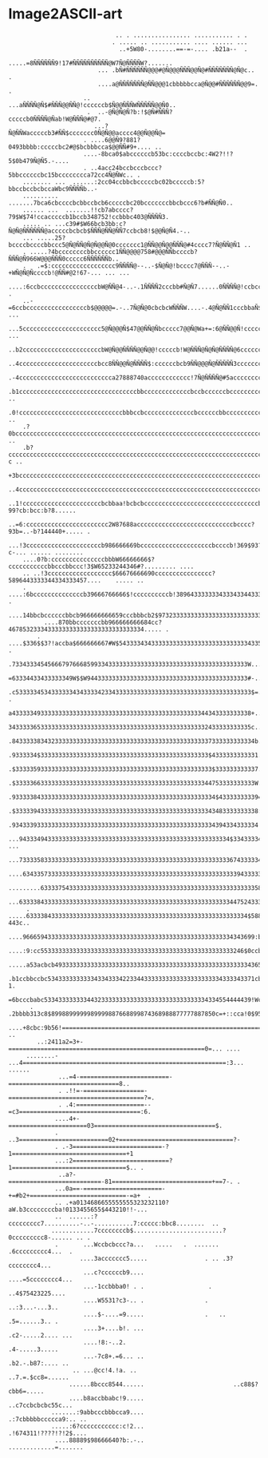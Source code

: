# Image2ASCII-art
                                                                                                    
                                                                                                    
                                                                                                    
                                                                                                    
                                                                                                    
                                                                                                    
                                  .. . ................ ........... . .                             
                                 . ..... .. ........... .... ...... ...                             
                                   ..+5W80-........==-=-.... .b21a--  .                             
                              .....=8ÑÑÑÑÑÑ9!17#ÑÑÑÑÑÑÑÑÑÑ@W7Ñ@ÑÑÑÑW?.......                        
                             ... .bÑ#ÑÑÑÑÑÑ@@@#@Ñ@@@ÑÑÑ@@Ñ@#ÑÑÑÑÑÑÑ@Ñ@c.. .                         
                             ....a@ÑÑÑÑÑÑÑ@ÑÑ@@@1cbbbbbcca@Ñ@@#ÑÑÑÑÑÑ@@9=. .                        
                         ..  ...aÑÑÑÑ@Ñ$#ÑÑÑ@@ÑÑ@!ccccccb$Ñ@@ÑÑÑWÑÑÑÑÑ@@Ñ0..                        
                          .  ..-@Ñ@Ñ@Ñ?b:!$@Ñ#ÑÑÑ?cccccb0ÑÑÑÑ@Ñab!W@ÑÑÑ@#@7.                        
                            ...?Ñ@ÑÑWacccccb3#ÑÑ$ccccccc0Ñ@Ñ@@acccc4@@Ñ@@Ñ@=                        
                         . ....6@@Ñ9?881?0493bbbb:cccccbc2#@$bcbbbcca$@@ÑÑ#9+.... ..                
                         ....-8bca0$abccccccb53bc:ccccbccbc:4W2?!!?5$0b479Ñ@Ñ5.-....                
                         . ..4acc24bccbcccbccc?5bbccccccbc15bcccccccca72cc4Ñ@ÑWc.. .                
        ........ ...  ......:2cc04ccbbcbcccccbc02bcccccb:5?bbccbccbcbccaWbc9ÑÑÑÑb..-                
        ..........   .......7bca6cbccccbcbbccbcb6cccccbc20bcccccccbbcbccc6?b#ÑÑ@Ñ0..                
        ...... ...  .......!!cb7abcccc?79$W$74!ccacccccb1bccb348752!ccbbbc403@ÑÑÑÑ3.                
        ..... .. ...c39#$W66bcb3bb:c?Ñ@Ñ@ÑÑÑÑÑÑ@acccccbcbcb$ÑÑÑ@ÑÑ@ÑÑ7ccbcb8!$@@Ñ@Ñ4.-..            
        ... .....25?bccccbccccbbccc5@Ñ@ÑÑ@Ñ@Ñ@@Ñ@0ccccccc1@ÑÑ@@Ñ@@ÑÑÑ@#4cccc7?Ñ@ÑÑ@Ñ1 ..            
        . .....?4bccccccccbbcccccc1ÑÑ@@@@758#@@@ÑÑbccccb?ÑÑÑ@Ñ966W@@@ÑÑÑ0ccccc6ÑÑÑÑÑÑb..            
        .   .=$:cccccccccccccccccc9ÑÑÑÑ@--..-$Ñ@Ñ@!bcccc7@ÑÑÑ--..-+WÑ@Ñ@Ñccccb!@ÑÑ#@2!67-... ... ...
        ....:6ccbccccccccccccccccbW@ÑÑ@4-..-.1ÑÑÑÑ2cccbb#Ñ@Ñ7......0ÑÑÑÑ@!ccbcc5@Ñ8cbcbc12.-.  .    
        ..-=6ccbcccccccccccccccccb$@@@@@=.-..7Ñ@Ñ@0cbcbcWÑÑÑW....-.4@Ñ@ÑÑ1cccbbaÑ$ccbcccca7-..   ...
        ...5cccccccccccccccccccccc5@Ñ@@@Ñ$47@@ÑÑ@Ñbccccc7@@Ñ@Wa+=:6@ÑÑ@@Ñ!cccccb6bccccccccb6.... ...
        ..b2ccccccccccccccccccccccbW@Ñ@@ÑÑÑÑ@@Ñ@@!cccccb!W@ÑÑÑ@Ñ@Ñ@ÑÑÑÑ@6cccccc00cbccccccccb7.......
        ..4ccccccccccccccccccccccbcc8ÑÑ@@Ñ@ÑÑÑÑ$:ccccccbcb9ÑÑ@@@Ñ@ÑÑÑÑÑ3ccccccccbcccccccccbca6......
        .-4cccccccccccccccccccccccccca27888740acccccccccccc!7Ñ@ÑÑÑÑ@#5acccccccccccccccccccccc0+.... 
        .b1cccccccccccccccccccccccccccccccccbbcccccccccccccbccbccccccbccccccccccccccccccccccbc9. .. 
        .0!cccccccccccccccccccccccccccccbbbccbccccccccccccccbccccccbbccccccccccccccccccccccccb5- .. 
        .?0bccccccccccccccccccccccccccccccccccccccccccccccccccccccccccccccccccccccccccccccccbc2+ .. 
        .b?ccccccccccccccccccccccccccccccccccccccccccccccccccccccccccccccccccccccccccccccccccc?c .. 
         +3bcccccccccccccccccccccccccccccccccccccccccccccccccccccccccccccccccccccccccccccccccc8-... 
        ..4ccccccccccccccccccccccccccccccccccccccccccccccccccccccccccccccccccccbccccccccbcbcba4.....
        ..1!ccccccccccccccccccccccbcbbaa!bcbcbccccccccccccccccccccccccccccccccbc?99?cb:bcc:b?8......
        ..=6:ccccccccccccccccccccccc2W87688acccccccccccccccccccccccccccbcccc?93b=..-b?144440+..... .
        ...!3cccccccccccccccccccccb986666669bccccccccccccccccccccbccccb!369$93?c-... ...... ........
        ....0?b:cccccccccccccccbbbW66666666$?cccccccccccbbcccbbccc!3$W65233244346#?......... ....   
        .. ..!3cccccccccccccccccc$66676666690cccccccccccccccc?5896443333344334333457....    ..... ..
        . ....:6bccccccccccccccb39666766666$!ccccccccccb!389643333333433343344333347=............ . 
            ....14bbcbccccccbbcb966666666659cccbbbcb2$973233333333333333333333333334a.......        
              ....870bbcccccccbb966666666684cc?46785323334333333333333333333333333334..... .        
            . ....$336$$3?!accba$666666667#W$5433334343333333333333333333333333334335..... .        
                 .733433345456667976668599334333333333333333333333333333333333333333W.......        
                 =63334433433333349W$$W944333333333333333333333333333333333333333333#-......        
                .c533333453433333343433334233433333333333333333333333333333333333333$=.... .        
                 a4333334933333333333333333333333333333333333333333333344343333333338+.....         
                 34333336533333333333333333333333333333333333333333333332433333333335c.....         
                .84333338343233333333333333333333333333333333333333333337333333333334b.....         
                .9333334$33333333333333333333333333333333333333333333333$4333333333331......        
                .$3333359333333333333333333333333333333333333333333333333$333333333337......        
                .$3333366333333333333333333333333333333333333333333333344753333333333W......        
                .933333843333333333333333333333333333333333333333333333334$43333333339=......       
                .$33333943333333333333333333333333333333333333333333333343483333333338:......       
                .934333933333333333333333333333333333333333333333333333334394334333334!.....        
              ...94333494333333333333333333333333333333333333333333333333334$3343333442. ...        
              ...7333358333333333333333333333333333333333333333333333333333367433333438.....        
             ....634335733333333333333333333333333333333333333333333333333333943333333$=....        
        .........6333375433333333333333333333333333333333333333333333333333335833333337c....        
              ...6333384333333333333333333333333333333333333333333333333333344752433379+.....       
         .  .....63333843333333333333333333333333333333333333333333333333333334$58860?443c..        
             ....96665943333333333333333333333333333333333333333333333333334343699:bccbbc11.        
            ....:9:cc553333333333333333333333333333333333333333333333333333246$0ccb:cccccc4.        
        .....a53acbcb4933333333333333333333333333333333333333333333333333334365ccbcccccccc4..       
           .b1ccbbccbc5343333333333433433342233443333333333333333333334333343371cbc:bccbc?1.        
            =6bcccbabc5334333333334432333333333333333333333333333334334554444439!Wcbbcb46!..        
          . .2bbbb313c8$8998899999989999887668899874368988877777887850c=+::cca!0$950650...-.        
         ....+8cbc:9b56!========================================================6.....    ..        
            ..:2411a2=3+-=======================================================0=... ....          
         ........- ...4=========================================================:3... ......        
                  ...=4-=========================-===============================8..                
                  . .!!=-=================-======================================?=.                
                  . .4:===================--=c3==================================:6.                
                 ....4+-======================03==================================$.                
                 . ..3=========================02+================================?-                
                 . .-3=========================-?1================================+1                
                 ...:2===========================?1================================$.. .            
                  ..a?-==========================-81============================+==7-. .            
                 ...0a==-======================-+=#b2+===========================-=a+  .            
                 .. .+a0134686655555555323232110?aW.b3ccccccccba!0133455655$443210!!-...            
                 ..  ......:?ccccccccc7..........-..-...........7:ccccc:bbc8........  ..            
                ............7ccccccccb$.........................?0ccccccccc8-...... .. .            
                 .       ...Wccbcbccc?a...   .....   .  ....... .6ccccccccc4...  .                  
                        ....3accccccc5.....                . .. .3?cccccccc4...                     
                         ...c?ccccccb9....                   ....=5cccccccc4...                     
                         ...-1ccbbba0! . .                  .   ..4$75423225....                    
                         ....W5531?c3-.. .                 .    ..:3...-...3..                      
                         ....$-....=9.....                 .   .. .5=......3.. .                    
                         ....3+....b!. ...                        .c2-.....2.... ...                
                         ....!8:-..2.                              .4-.....3.....                   
                         ...-7c8+.=6... ..                         .b2.-.b87:.... ..                
                      .. ...@cc!4.!a. ..                           ..7.=.$cc8=......                
                     ......8bccc8544......                         ..c88$?cbb6=.....                
                     ....b8accbbabc!9.....                        ..c7ccbcbcbc55c...                
                .......:9abbcccbbbcca9....                        .:7cbbbbbccccca9:.. ..            
                .....:6?ccccccccccc:c!2...                        .!674311!????!?!2$....            
                 ....88889$98666640?b:.-..                         .............=.......            

